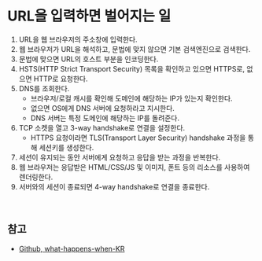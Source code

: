 # URL을 입력하면 벌어지는 일
1. URL을 웹 브라우저의 주소창에 입력한다.
2. 웹 브라우저가 URL을 해석하고, 문법에 맞지 않으면 기본 검색엔진으로 검색한다.
3. 문법에 맞으면 URL의 호스트 부분을 인코딩한다.
4. HSTS(HTTP Strict Transport Security) 목록을 확인하고 있으면 HTTPS로, 없으면 HTTP로 요청한다.
5. DNS를 조회한다.
   - 브라우저/로컬 캐시를 확인해 도메인에 해당하는 IP가 있는지 확인한다.
   - 없으면 OS에게 DNS 서버에 요청하라고 지시한다.
   - DNS 서버는 특정 도메인에 해당하는 IP를 돌려준다.
6. TCP 소켓을 열고 3-way handshake로 연결을 설정한다.
   - HTTPS 요청이라면 TLS(Transport Layer Security) handshake 과정을 통해 세션키를 생성한다.
7. 세션이 유지되는 동안 서버에게 요청하고 응답을 받는 과정을 반복한다.
8. 웹 브라우저는 응답받은 HTML/CSS/JS 및 이미지, 폰트 등의 리소스를 사용하여 렌더링한다.
9.  서버와의 세션이 종료되면 4-way handshake로 연결을 종료한다.

<br>

## 참고
- [Github, what-happens-when-KR](https://github.com/SantonyChoi/what-happens-when-KR)